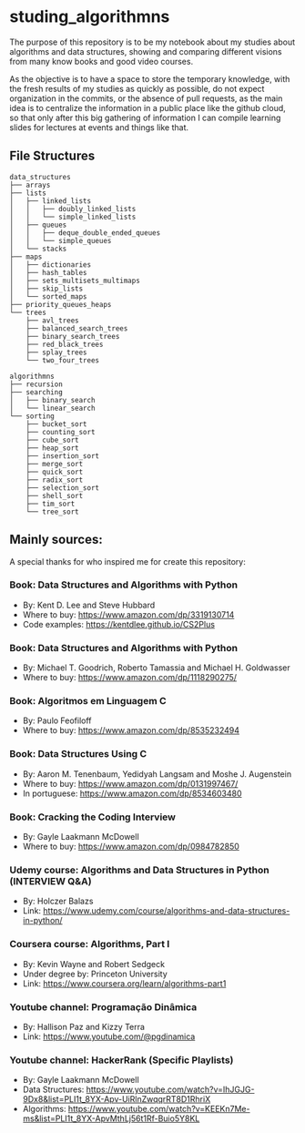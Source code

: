 # studing_algorithmns
The purpose of this repository is to be my notebook about my studies about algorithms and data structures,
showing and comparing different visions from many know books and good video courses.

As the objective is to have a space to store the temporary knowledge, with the fresh results of my
studies as quickly as possible, do not expect organization in the commits, or the absence of pull requests,
as the main idea is to centralize the information in a public place like the github cloud,
so that only after this big gathering of information I can compile learning slides
for lectures at events and things like that.

## File Structures

```
data_structures
├── arrays
├── lists
│   ├── linked_lists
│   │   ├── doubly_linked_lists
│   │   └── simple_linked_lists
│   ├── queues
│   │   ├── deque_double_ended_queues
│   │   └── simple_queues
│   └── stacks
├── maps
│   ├── dictionaries
│   ├── hash_tables
│   ├── sets_multisets_multimaps
│   ├── skip_lists
│   └── sorted_maps
├── priority_queues_heaps
└── trees
    ├── avl_trees
    ├── balanced_search_trees
    ├── binary_search_trees
    ├── red_black_trees
    ├── splay_trees
    └── two_four_trees
```

```
algorithmns
├── recursion
├── searching
│   ├── binary_search
│   └── linear_search
└── sorting
    ├── bucket_sort
    ├── counting_sort
    ├── cube_sort
    ├── heap_sort
    ├── insertion_sort
    ├── merge_sort
    ├── quick_sort
    ├── radix_sort
    ├── selection_sort
    ├── shell_sort
    ├── tim_sort
    └── tree_sort
```

## Mainly sources:
A special thanks for who inspired me for create this repository:

### Book: Data Structures and Algorithms with Python
- By: Kent D. Lee and Steve Hubbard
- Where to buy: https://www.amazon.com/dp/3319130714
- Code examples: https://kentdlee.github.io/CS2Plus

### Book: Data Structures and Algorithms with Python
- By: Michael T. Goodrich, Roberto Tamassia and Michael H. Goldwasser 
- Where to buy: https://www.amazon.com/dp/1118290275/

### Book: Algoritmos em Linguagem C
- By: Paulo Feofiloff
- Where to buy: https://www.amazon.com/dp/8535232494

### Book: Data Structures Using C
- By: Aaron M. Tenenbaum, Yedidyah Langsam and Moshe J. Augenstein
- Where to buy: https://www.amazon.com/dp/0131997467/
- In portuguese: https://www.amazon.com/dp/8534603480

### Book: Cracking the Coding Interview
- By: Gayle Laakmann McDowell
- Where to buy: https://www.amazon.com/dp/0984782850

### Udemy course: Algorithms and Data Structures in Python (INTERVIEW Q&A)
- By: Holczer Balazs
- Link: https://www.udemy.com/course/algorithms-and-data-structures-in-python/

### Coursera course: Algorithms, Part I
- By: Kevin Wayne and Robert Sedgeck
- Under degree by: Princeton University
- Link: https://www.coursera.org/learn/algorithms-part1 

### Youtube channel: Programação Dinâmica
- By: Hallison Paz and Kizzy Terra
- Link: https://www.youtube.com/@pgdinamica

### Youtube channel: HackerRank (Specific Playlists)
- By: Gayle Laakmann McDowell
- Data Structures: https://www.youtube.com/watch?v=IhJGJG-9Dx8&list=PLI1t_8YX-Apv-UiRlnZwqqrRT8D1RhriX
- Algorithms: https://www.youtube.com/watch?v=KEEKn7Me-ms&list=PLI1t_8YX-ApvMthLj56t1Rf-Buio5Y8KL
